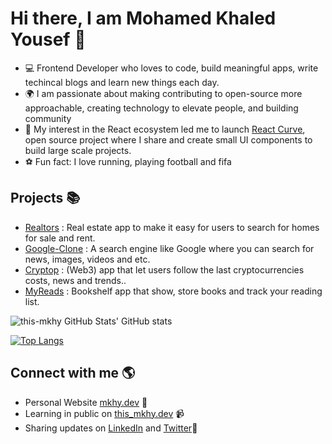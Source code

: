 # Hi there, I am Mohamed Khaled Yousef 👋

- 💻 Frontend Developer who loves to code, build meaningful apps, write techincal blogs and learn new things each day.
- 🌍 I am passionate about making contributing to open-source more approachable, creating technology to elevate people, and building community
- :pencil: My interest in the React ecosystem led me to launch <a href="https://this-react-curve.vercel.app/">React Curve</a>, open source project where I share and create small UI components to build large scale projects.
- ⚽️ Fun fact: I love running, playing football and fifa
  
## Projects :books:
- <a href="https://realtors-this-mkhy.vercel.app/">Realtors</a> : Real estate app to make it easy for users to search for homes for sale and rent.
- <a href="https://this-google-clone.netlify.app/">Google-Clone</a> : A search engine like Google where you can search for news, images, videos and etc.
- <a href="https://cryptop22.netlify.app/">Cryptop</a> : (Web3) app that let users follow the last cryptocurrencies costs, news and trends..
- <a href="https://my-reads-tracking.netlify.app/">MyReads</a> : Bookshelf app that show, store books and track your reading list.

<img alt="this-mkhy GitHub Stats' GitHub stats" src="https://github-readme-stats.vercel.app/api?username=this-mkhy&count_private=1&show_icons=true">

[![Top Langs](https://github-readme-stats.vercel.app/api/top-langs/?username=this-mkhy&layout=compact)](https://github.com/this-mkhy/github-readme-stats)

## Connect with me 🌎
- Personal Website <a href="https://mkhy.pages.dev/">mkhy.dev</a> 💼
- Learning in public on <a href="https://dev.to/this_mkhy">this_mkhy.dev</a> 📹
- Sharing updates on <a href="https://www.linkedin.com/in/mohamed-khaled-yousef-421081a5">LinkedIn</a> and <a href="https://twitter.com/this_mkhy">Twitter</a>💼


<!--
**this-mkhy/this-mkhy** is a ✨ _special_ ✨ repository because its `README.md` (this file) appears on your GitHub profile.

Here are some ideas to get you started:

- 🔭 I’m currently working on ...
- 🌱 I’m currently learning ...
- 👯 I’m looking to collaborate on ...
- 🤔 I’m looking for help with ...
- 💬 Ask me about ...
- 📫 How to reach me: ...
- 😄 Pronouns: ...
- ⚡ Fun fact: ...
-->
